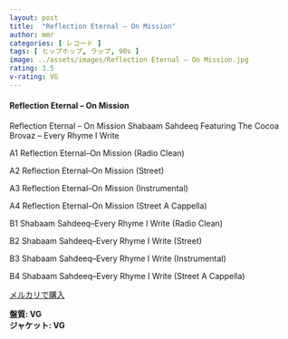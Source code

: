```yaml
---
layout: post
title:  "Reflection Eternal – On Mission"
author: mmr
categories: [ レコード ]
tags: [ ヒップホップ, ラップ, 90s ]
image: ../assets/images/Reflection Eternal – On Mission.jpg
rating: 3.5
v-rating: VG
---
```


#### Reflection Eternal – On Mission

Reflection Eternal – On Mission
Shabaam Sahdeeq Featuring The Cocoa Brovaz – Every Rhyme I Write

A1  Reflection Eternal–On Mission (Radio Clean)

A2  Reflection Eternal–On Mission (Street)

A3  Reflection Eternal–On Mission (Instrumental)

A4  Reflection Eternal–On Mission (Street A Cappella)

B1  Shabaam Sahdeeq–Every Rhyme I Write (Radio Clean)

B2  Shabaam Sahdeeq–Every Rhyme I Write (Street)

B3  Shabaam Sahdeeq–Every Rhyme I Write (Instrumental)

B4  Shabaam Sahdeeq–Every Rhyme I Write (Street A Cappella)

[メルカリで購入](https://jp.mercari.com/item/m50321858391)

<div class="mt-4 mb-4 d-flex align-items-center">
<strong class="mr-1">盤質: VG</strong>
</div>
<div class="mt-4 mb-4 d-flex align-items-center">
<strong class="mr-1">ジャケット: VG</strong>
</div>
